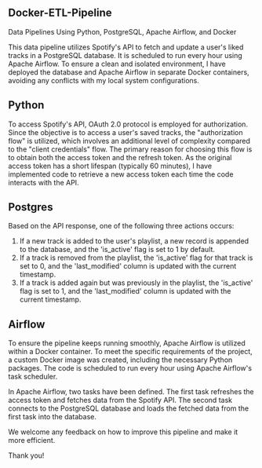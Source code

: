 ## Docker-ETL-Pipeline
Data Pipelines Using Python, PostgreSQL, Apache Airflow, and Docker

This data pipeline utilizes Spotify's API to fetch and update a user's liked tracks in a PostgreSQL database. It is scheduled to run every hour using Apache Airflow. To ensure a clean and isolated environment, I have deployed the database and Apache Airflow in separate Docker containers, avoiding any conflicts with my local system configurations.

## Python
To access Spotify's API, OAuth 2.0 protocol is employed for authorization. Since the objective is to access a user's saved tracks, the "authorization flow" is utilized, which involves an additional level of complexity compared to the "client credentials" flow. The primary reason for choosing this flow is to obtain both the access token and the refresh token. As the original access token has a short lifespan (typically 60 minutes), I have implemented code to retrieve a new access token each time the code interacts with the API.

## Postgres
Based on the API response, one of the following three actions occurs:
1.	If a new track is added to the user's playlist, a new record is appended to the database, and the 'is_active' flag is set to 1 by default.
2.	If a track is removed from the playlist, the 'is_active' flag for that track is set to 0, and the 'last_modified' column is updated with the current timestamp.
3.	If a track is added again but was previously in the playlist, the 'is_active' flag is set to 1, and the 'last_modified' column is updated with the current timestamp.

## Airflow
To ensure the pipeline keeps running smoothly, Apache Airflow is utilized within a Docker container. To meet the specific requirements of the project, a custom Docker image was created, including the necessary Python packages. The code is scheduled to run every hour using Apache Airflow's task scheduler.

In Apache Airflow, two tasks have been defined. The first task refreshes the access token and fetches data from the Spotify API. The second task connects to the PostgreSQL database and loads the fetched data from the first task into the database.

We welcome any feedback on how to improve this pipeline and make it more efficient.

Thank you!
